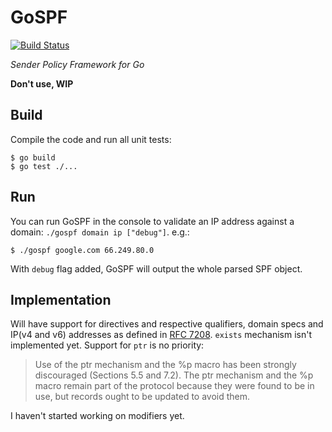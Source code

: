 GoSPF
=====

[![Build Status](https://travis-ci.org/gopistolet/gospf.svg?branch=master)](https://travis-ci.org/gopistolet/gospf)

*Sender Policy Framework for Go*

**Don't use, WIP**

Build
-----

Compile the code and run all unit tests:

    $ go build
    $ go test ./...


Run
---

You can run GoSPF in the console to validate an IP address against a domain: `./gospf domain ip ["debug"]`. e.g.:

    $ ./gospf google.com 66.249.80.0


With `debug` flag added, GoSPF will output the whole parsed SPF object.

Implementation
--------------

Will have support for directives and respective qualifiers, domain specs and IP(v4 and v6) addresses as defined in [RFC 7208](https://tools.ietf.org/html/rfc7208). `exists` mechanism isn't implemented yet. 
Support for `ptr` is no priority:

> Use of the ptr mechanism and the %p macro has been strongly
> discouraged (Sections 5.5 and 7.2).  The ptr mechanism and the %p
> macro remain part of the protocol because they were found to be in
> use, but records ought to be updated to avoid them.

I haven't started working on modifiers yet.